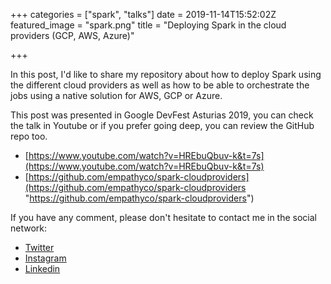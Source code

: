 +++
categories = ["spark", "talks"]
date = 2019-11-14T15:52:02Z
featured_image = "spark.png"
title = "Deploying Spark in the cloud providers (GCP, AWS, Azure)"

+++

In this post, I'd like to share my repository about how to deploy Spark using the different cloud providers as well as how to be able to orchestrate the jobs using a native solution for AWS, GCP or Azure.

This post was presented in Google DevFest Asturias 2019, you can check the talk in Youtube or if you prefer going deep, you can review the GitHub repo too.

* [https://www.youtube.com/watch?v=HREbuQbuv-k&t=7s](https://www.youtube.com/watch?v=HREbuQbuv-k&t=7s)
* [https://github.com/empathyco/spark-cloudproviders](https://github.com/empathyco/spark-cloudproviders "https://github.com/empathyco/spark-cloudproviders") 

If you have any comment, please don't hesitate to contact me in the social network:

* [Twitter](https://twitter.com/kaskol10)
* [Instagram](https://www.instagram.com/_iamrams_/)
* [Linkedin](https://www.linkedin.com/in/ramiro-alvarez-fernandez-3b945b77/)